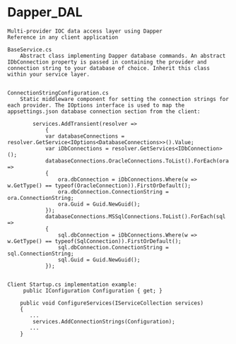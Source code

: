 # Dapper_DAL
    Multi-provider IOC data access layer using Dapper
    Reference in any client application

	BaseService.cs
		Abstract class implementing Dapper database commands. An abstract IDbConnection property is passed in containing the provider and connection string to your database of choice. Inherit this class within your service layer.


	ConnectionStringConfiguration.cs
		Static middleware component for setting the connection strings for each provider. The IOptions interface is used to map the appsettings.json database connection section from the client:
		
			services.AddTransient(resolver =>
			    {
				var databaseConnections = resolver.GetService<IOptions<DatabaseConnections>>().Value;
				var iDbConnections = resolver.GetServices<IDbConnection>();
				databaseConnections.OracleConnections.ToList().ForEach(ora =>
				{
				    ora.dbConnection = iDbConnections.Where(w => w.GetType() == typeof(OracleConnection)).FirstOrDefault();
				    ora.dbConnection.ConnectionString = ora.ConnectionString;
				    ora.Guid = Guid.NewGuid();
				});
				databaseConnections.MSSqlConnections.ToList().ForEach(sql =>
				{
				    sql.dbConnection = iDbConnections.Where(w => w.GetType() == typeof(SqlConnection)).FirstOrDefault();
				    sql.dbConnection.ConnectionString = sql.ConnectionString;
				    sql.Guid = Guid.NewGuid();
				});
				
				
	Client Startup.cs implementation example:
		 public IConfiguration Configuration { get; }
       
		public void ConfigureServices(IServiceCollection services)
		{
		   ...   
		    services.AddConnectionStrings(Configuration);
		   ...
		}
		
